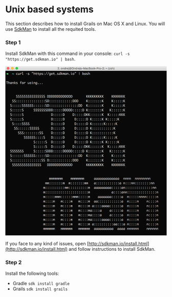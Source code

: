# Unix based systems

This section describes how to install Grails on Mac OS X and Linux. You will use [SdkMan](http://sdkman.io/usage.html) to install all the requited tools. 

### Step 1

Install SdkMan with this command in your console: ```curl -s "https://get.sdkman.io" | bash```.

![](sdk-man.png)

If you face to any kind of issues, open [http://sdkman.io/install.html](http://sdkman.io/install.html) and follow instructions to install SdkMan.

### Step 2

Install the following tools: 
 - Gradle ```sdk install gradle```
 - Grails ```sdk install grails```
